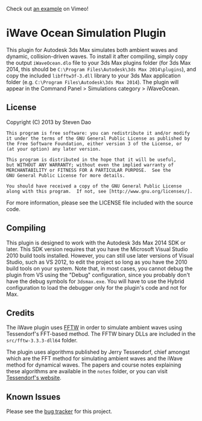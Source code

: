 Check out [an example](http://vimeo.com/83008229) on Vimeo!

iWave Ocean Simulation Plugin
=============================

This plugin for Autodesk 3ds Max simulates both ambient waves and dynamic, collision-driven waves.
To install it after compiling, simply copy the output `iWaveOcean.dlo` file to your 3ds Max plugins folder (for 3ds Max 2014, this should be `C:\Program Files\Autodesk\3ds Max 2014\plugins`), and copy the included `libfftw3f-3.dll` library to your 3ds Max application folder (e.g. `C:\Program Files\Autodesk\3ds Max 2014`).
The plugin will appear in the Command Panel > Simulations category > iWaveOcean.

License
-------
Copyright (C) 2013 by Steven Dao

    This program is free software: you can redistribute it and/or modify
    it under the terms of the GNU General Public License as published by
    the Free Software Foundation, either version 3 of the License, or
    (at your option) any later version.

    This program is distributed in the hope that it will be useful,
    but WITHOUT ANY WARRANTY; without even the implied warranty of
    MERCHANTABILITY or FITNESS FOR A PARTICULAR PURPOSE.  See the
    GNU General Public License for more details.

    You should have received a copy of the GNU General Public License
    along with this program.  If not, see [http://www.gnu.org/licenses/].
    
For more information, please see the LICENSE file included with the source code.

Compiling
---------
This plugin is designed to work with the Autodesk 3ds Max 2014 SDK or later.
This SDK version requires that you have the Microsoft Visual Studio 2010 build tools installed.
However, you can still use later versions of Visual Studio, such as VS 2012, to edit the project so long as you have the 2010 build tools on your system.
Note that, in most cases, you cannot debug the plugin from VS using the "Debug" configuration, since you probably don't have the debug symbols for `3dsmax.exe`.
You will have to use the Hybrid configuration to load the debugger only for the plugin's code and not for Max.

Credits
-------
The iWave plugin uses [FFTW](http://fftw.org) in order to simulate ambient waves using Tessendorf's FFT-based method.
The FFTW binary DLLs are included in the `src/fftw-3.3.3-dll64` folder.

The plugin uses algorithms published by Jerry Tessendorf, chief amongst which are the FFT method for simulating ambient waves and the iWave method for dynamical waves.
The papers and course notes explaining these algorithms are available in the `notes` folder, or you can visit [Tessendorf's website](http://jerrytessendorf.blogspot.com).

Known Issues
------------
Please see the [bug tracker](https://github.com/sdao/iWaveOcean/issues) for this project.
